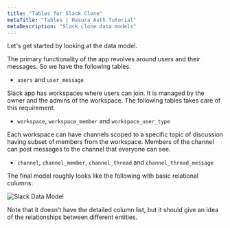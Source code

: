 ```yaml
---
title: "Tables for Slack Clone"
metaTitle: "Tables | Hasura Auth Tutorial"
metaDescription: "Slack clone data models"
---
```


Let's get started by looking at the data model.

The primary functionality of the app revolves around users and their messages. So we have the following tables.

- `users` and `user_message`

Slack app has workspaces where users can join. It is managed by the owner and the admins of the workspace. The following tables takes care of this requirement.

- `workspace`, `workspace_member` and `workspace_user_type`

Each workspace can have channels scoped to a specific topic of discussion having subset of members from the workspace. Members of the channel can post messages to the channel that everyone can see.

- `channel`, `channel_member`, `channel_thread` and `channel_thread_message`

The final model roughly looks like the following with basic relational columns:

![Slack Data Model](https://graphql-engine-cdn.hasura.io/learn-hasura/assets/graphql-hasura-auth/slack-datamodel.png)

Note that it doesn't have the detailed column list, but it should give an idea of the relationships between different entities.